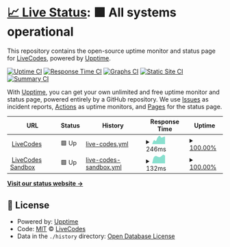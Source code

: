 # [📈 Live Status](https://live-codes.github.io/upptime): <!--live status--> **🟩 All systems operational**

This repository contains the open-source uptime monitor and status page for [LiveCodes](https://livecodes.io/), powered by [Upptime](https://github.com/upptime/upptime).

[![Uptime CI](https://github.com/live-codes/upptime/workflows/Uptime%20CI/badge.svg)](https://github.com/live-codes/upptime/actions?query=workflow%3A%22Uptime+CI%22)
[![Response Time CI](https://github.com/live-codes/upptime/workflows/Response%20Time%20CI/badge.svg)](https://github.com/live-codes/upptime/actions?query=workflow%3A%22Response+Time+CI%22)
[![Graphs CI](https://github.com/live-codes/upptime/workflows/Graphs%20CI/badge.svg)](https://github.com/live-codes/upptime/actions?query=workflow%3A%22Graphs+CI%22)
[![Static Site CI](https://github.com/live-codes/upptime/workflows/Static%20Site%20CI/badge.svg)](https://github.com/live-codes/upptime/actions?query=workflow%3A%22Static+Site+CI%22)
[![Summary CI](https://github.com/live-codes/upptime/workflows/Summary%20CI/badge.svg)](https://github.com/live-codes/upptime/actions?query=workflow%3A%22Summary+CI%22)

With [Upptime](https://upptime.js.org), you can get your own unlimited and free uptime monitor and status page, powered entirely by a GitHub repository. We use [Issues](https://github.com/live-codes/upptime/issues) as incident reports, [Actions](https://github.com/live-codes/upptime/actions) as uptime monitors, and [Pages](https://live-codes.github.io/upptime) for the status page.

<!--start: status pages-->
<!-- This summary is generated by Upptime (https://github.com/upptime/upptime) -->
<!-- Do not edit this manually, your changes will be overwritten -->
<!-- prettier-ignore -->
| URL | Status | History | Response Time | Uptime |
| --- | ------ | ------- | ------------- | ------ |
| <img alt="" src="https://icons.duckduckgo.com/ip3/livecodes.io.ico" height="13"> [LiveCodes](https://livecodes.io) | 🟩 Up | [live-codes.yml](https://github.com/live-codes/upptime/commits/HEAD/history/live-codes.yml) | <details><summary><img alt="Response time graph" src="./graphs/live-codes/response-time-week.png" height="20"> 246ms</summary><br><a href="https://status.livecodes.io/history/live-codes"><img alt="Response time 217" src="https://img.shields.io/endpoint?url=https%3A%2F%2Fraw.githubusercontent.com%2Flive-codes%2Fupptime%2FHEAD%2Fapi%2Flive-codes%2Fresponse-time.json"></a><br><a href="https://status.livecodes.io/history/live-codes"><img alt="24-hour response time 302" src="https://img.shields.io/endpoint?url=https%3A%2F%2Fraw.githubusercontent.com%2Flive-codes%2Fupptime%2FHEAD%2Fapi%2Flive-codes%2Fresponse-time-day.json"></a><br><a href="https://status.livecodes.io/history/live-codes"><img alt="7-day response time 246" src="https://img.shields.io/endpoint?url=https%3A%2F%2Fraw.githubusercontent.com%2Flive-codes%2Fupptime%2FHEAD%2Fapi%2Flive-codes%2Fresponse-time-week.json"></a><br><a href="https://status.livecodes.io/history/live-codes"><img alt="30-day response time 228" src="https://img.shields.io/endpoint?url=https%3A%2F%2Fraw.githubusercontent.com%2Flive-codes%2Fupptime%2FHEAD%2Fapi%2Flive-codes%2Fresponse-time-month.json"></a><br><a href="https://status.livecodes.io/history/live-codes"><img alt="1-year response time 235" src="https://img.shields.io/endpoint?url=https%3A%2F%2Fraw.githubusercontent.com%2Flive-codes%2Fupptime%2FHEAD%2Fapi%2Flive-codes%2Fresponse-time-year.json"></a></details> | <details><summary><a href="https://status.livecodes.io/history/live-codes">100.00%</a></summary><a href="https://status.livecodes.io/history/live-codes"><img alt="All-time uptime 100.00%" src="https://img.shields.io/endpoint?url=https%3A%2F%2Fraw.githubusercontent.com%2Flive-codes%2Fupptime%2FHEAD%2Fapi%2Flive-codes%2Fuptime.json"></a><br><a href="https://status.livecodes.io/history/live-codes"><img alt="24-hour uptime 100.00%" src="https://img.shields.io/endpoint?url=https%3A%2F%2Fraw.githubusercontent.com%2Flive-codes%2Fupptime%2FHEAD%2Fapi%2Flive-codes%2Fuptime-day.json"></a><br><a href="https://status.livecodes.io/history/live-codes"><img alt="7-day uptime 100.00%" src="https://img.shields.io/endpoint?url=https%3A%2F%2Fraw.githubusercontent.com%2Flive-codes%2Fupptime%2FHEAD%2Fapi%2Flive-codes%2Fuptime-week.json"></a><br><a href="https://status.livecodes.io/history/live-codes"><img alt="30-day uptime 100.00%" src="https://img.shields.io/endpoint?url=https%3A%2F%2Fraw.githubusercontent.com%2Flive-codes%2Fupptime%2FHEAD%2Fapi%2Flive-codes%2Fuptime-month.json"></a><br><a href="https://status.livecodes.io/history/live-codes"><img alt="1-year uptime 100.00%" src="https://img.shields.io/endpoint?url=https%3A%2F%2Fraw.githubusercontent.com%2Flive-codes%2Fupptime%2FHEAD%2Fapi%2Flive-codes%2Fuptime-year.json"></a></details>
| <img alt="" src="https://icons.duckduckgo.com/ip3/livecodes-sandbox.pages.dev.ico" height="13"> [LiveCodes Sandbox](https://livecodes-sandbox.pages.dev/v6/result) | 🟩 Up | [live-codes-sandbox.yml](https://github.com/live-codes/upptime/commits/HEAD/history/live-codes-sandbox.yml) | <details><summary><img alt="Response time graph" src="./graphs/live-codes-sandbox/response-time-week.png" height="20"> 132ms</summary><br><a href="https://status.livecodes.io/history/live-codes-sandbox"><img alt="Response time 148" src="https://img.shields.io/endpoint?url=https%3A%2F%2Fraw.githubusercontent.com%2Flive-codes%2Fupptime%2FHEAD%2Fapi%2Flive-codes-sandbox%2Fresponse-time.json"></a><br><a href="https://status.livecodes.io/history/live-codes-sandbox"><img alt="24-hour response time 145" src="https://img.shields.io/endpoint?url=https%3A%2F%2Fraw.githubusercontent.com%2Flive-codes%2Fupptime%2FHEAD%2Fapi%2Flive-codes-sandbox%2Fresponse-time-day.json"></a><br><a href="https://status.livecodes.io/history/live-codes-sandbox"><img alt="7-day response time 132" src="https://img.shields.io/endpoint?url=https%3A%2F%2Fraw.githubusercontent.com%2Flive-codes%2Fupptime%2FHEAD%2Fapi%2Flive-codes-sandbox%2Fresponse-time-week.json"></a><br><a href="https://status.livecodes.io/history/live-codes-sandbox"><img alt="30-day response time 137" src="https://img.shields.io/endpoint?url=https%3A%2F%2Fraw.githubusercontent.com%2Flive-codes%2Fupptime%2FHEAD%2Fapi%2Flive-codes-sandbox%2Fresponse-time-month.json"></a><br><a href="https://status.livecodes.io/history/live-codes-sandbox"><img alt="1-year response time 136" src="https://img.shields.io/endpoint?url=https%3A%2F%2Fraw.githubusercontent.com%2Flive-codes%2Fupptime%2FHEAD%2Fapi%2Flive-codes-sandbox%2Fresponse-time-year.json"></a></details> | <details><summary><a href="https://status.livecodes.io/history/live-codes-sandbox">100.00%</a></summary><a href="https://status.livecodes.io/history/live-codes-sandbox"><img alt="All-time uptime 99.99%" src="https://img.shields.io/endpoint?url=https%3A%2F%2Fraw.githubusercontent.com%2Flive-codes%2Fupptime%2FHEAD%2Fapi%2Flive-codes-sandbox%2Fuptime.json"></a><br><a href="https://status.livecodes.io/history/live-codes-sandbox"><img alt="24-hour uptime 100.00%" src="https://img.shields.io/endpoint?url=https%3A%2F%2Fraw.githubusercontent.com%2Flive-codes%2Fupptime%2FHEAD%2Fapi%2Flive-codes-sandbox%2Fuptime-day.json"></a><br><a href="https://status.livecodes.io/history/live-codes-sandbox"><img alt="7-day uptime 100.00%" src="https://img.shields.io/endpoint?url=https%3A%2F%2Fraw.githubusercontent.com%2Flive-codes%2Fupptime%2FHEAD%2Fapi%2Flive-codes-sandbox%2Fuptime-week.json"></a><br><a href="https://status.livecodes.io/history/live-codes-sandbox"><img alt="30-day uptime 100.00%" src="https://img.shields.io/endpoint?url=https%3A%2F%2Fraw.githubusercontent.com%2Flive-codes%2Fupptime%2FHEAD%2Fapi%2Flive-codes-sandbox%2Fuptime-month.json"></a><br><a href="https://status.livecodes.io/history/live-codes-sandbox"><img alt="1-year uptime 100.00%" src="https://img.shields.io/endpoint?url=https%3A%2F%2Fraw.githubusercontent.com%2Flive-codes%2Fupptime%2FHEAD%2Fapi%2Flive-codes-sandbox%2Fuptime-year.json"></a></details>

<!--end: status pages-->

[**Visit our status website →**](https://live-codes.github.io/upptime)

## 📄 License

- Powered by: [Upptime](https://github.com/upptime/upptime)
- Code: [MIT](./LICENSE) © [LiveCodes](https://livecodes.io/)
- Data in the `./history` directory: [Open Database License](https://opendatacommons.org/licenses/odbl/1-0/)
